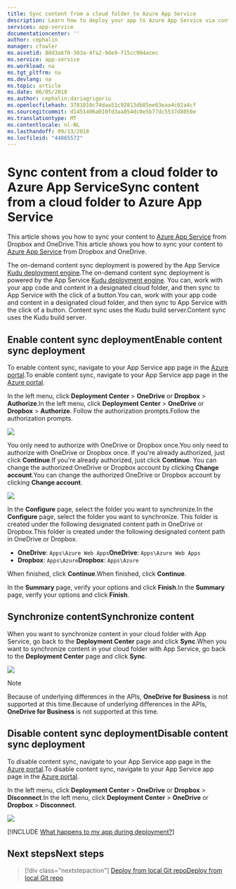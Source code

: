 ```yaml
---
title: Sync content from a cloud folder to Azure App Service
description: Learn how to deploy your app to Azure App Service via content sync from a cloud folder.
services: app-service
documentationcenter: ''
author: cephalin
manager: cfowler
ms.assetid: 88d3a670-303a-4fa2-9de9-715cc904acec
ms.service: app-service
ms.workload: na
ms.tgt_pltfrm: na
ms.devlang: na
ms.topic: article
ms.date: 06/05/2018
ms.author: cephalin;dariagrigoriu
ms.openlocfilehash: 3781010c74daa51c92813db85ee03eaa4c02a4cf
ms.sourcegitcommit: d1451406a010fd3aa854dc8e5b77dc5537d8050e
ms.translationtype: MT
ms.contentlocale: nl-NL
ms.lasthandoff: 09/13/2018
ms.locfileid: "44865572"
---
```

# <a name="sync-content-from-a-cloud-folder-to-azure-app-service"></a><span data-ttu-id="d6eb4-103">Sync content from a cloud folder to Azure App Service</span><span class="sxs-lookup"><span data-stu-id="d6eb4-103">Sync content from a cloud folder to Azure App Service</span></span>
<span data-ttu-id="d6eb4-104">This article shows you how to sync your content to [Azure App Service](http://go.microsoft.com/fwlink/?LinkId=529714) from Dropbox and OneDrive.</span><span class="sxs-lookup"><span data-stu-id="d6eb4-104">This article shows you how to sync your content to [Azure App Service](http://go.microsoft.com/fwlink/?LinkId=529714) from Dropbox and OneDrive.</span></span> 

<span data-ttu-id="d6eb4-105">The on-demand content sync deployment is powered by the App Service [Kudu deployment engine](https://github.com/projectkudu/kudu/wiki).</span><span class="sxs-lookup"><span data-stu-id="d6eb4-105">The on-demand content sync deployment is powered by the App Service [Kudu deployment engine](https://github.com/projectkudu/kudu/wiki).</span></span> <span data-ttu-id="d6eb4-106">You can, work with your app code and content in a designated cloud folder, and then sync to App Service with the click of a button.</span><span class="sxs-lookup"><span data-stu-id="d6eb4-106">You can, work with your app code and content in a designated cloud folder, and then sync to App Service with the click of a button.</span></span> <span data-ttu-id="d6eb4-107">Content sync uses the Kudu build server.</span><span class="sxs-lookup"><span data-stu-id="d6eb4-107">Content sync uses the Kudu build server.</span></span> 

## <a name="enable-content-sync-deployment"></a><span data-ttu-id="d6eb4-108">Enable content sync deployment</span><span class="sxs-lookup"><span data-stu-id="d6eb4-108">Enable content sync deployment</span></span>

<span data-ttu-id="d6eb4-109">To enable content sync, navigate to your App Service app page in the [Azure portal](https://portal.azure.com).</span><span class="sxs-lookup"><span data-stu-id="d6eb4-109">To enable content sync, navigate to your App Service app page in the [Azure portal](https://portal.azure.com).</span></span>

<span data-ttu-id="d6eb4-110">In the left menu, click **Deployment Center** > **OneDrive** or **Dropbox** > **Authorize**.</span><span class="sxs-lookup"><span data-stu-id="d6eb4-110">In the left menu, click **Deployment Center** > **OneDrive** or **Dropbox** > **Authorize**.</span></span> <span data-ttu-id="d6eb4-111">Follow the authorization prompts.</span><span class="sxs-lookup"><span data-stu-id="d6eb4-111">Follow the authorization prompts.</span></span> 

![](media/app-service-deploy-content-sync/choose-source.png)

<span data-ttu-id="d6eb4-112">You only need to authorize with OneDrive or Dropbox once.</span><span class="sxs-lookup"><span data-stu-id="d6eb4-112">You only need to authorize with OneDrive or Dropbox once.</span></span> <span data-ttu-id="d6eb4-113">If you're already authorized, just click **Continue**.</span><span class="sxs-lookup"><span data-stu-id="d6eb4-113">If you're already authorized, just click **Continue**.</span></span> <span data-ttu-id="d6eb4-114">You can change the authorized OneDrive or Dropbox account by clicking **Change account**.</span><span class="sxs-lookup"><span data-stu-id="d6eb4-114">You can change the authorized OneDrive or Dropbox account by clicking **Change account**.</span></span>

![](media/app-service-deploy-content-sync/continue.png)

<span data-ttu-id="d6eb4-115">In the **Configure** page, select the folder you want to synchronize.</span><span class="sxs-lookup"><span data-stu-id="d6eb4-115">In the **Configure** page, select the folder you want to synchronize.</span></span> <span data-ttu-id="d6eb4-116">This folder is created under the following designated content path in OneDrive or Dropbox.</span><span class="sxs-lookup"><span data-stu-id="d6eb4-116">This folder is created under the following designated content path in OneDrive or Dropbox.</span></span> 
   
* <span data-ttu-id="d6eb4-117">**OneDrive**: `Apps\Azure Web Apps`</span><span class="sxs-lookup"><span data-stu-id="d6eb4-117">**OneDrive**: `Apps\Azure Web Apps`</span></span>
* <span data-ttu-id="d6eb4-118">**Dropbox**: `Apps\Azure`</span><span class="sxs-lookup"><span data-stu-id="d6eb4-118">**Dropbox**: `Apps\Azure`</span></span>

<span data-ttu-id="d6eb4-119">When finished, click **Continue**.</span><span class="sxs-lookup"><span data-stu-id="d6eb4-119">When finished, click **Continue**.</span></span>

<span data-ttu-id="d6eb4-120">In the **Summary** page, verify your options and click **Finish**.</span><span class="sxs-lookup"><span data-stu-id="d6eb4-120">In the **Summary** page, verify your options and click **Finish**.</span></span>

## <a name="synchronize-content"></a><span data-ttu-id="d6eb4-121">Synchronize content</span><span class="sxs-lookup"><span data-stu-id="d6eb4-121">Synchronize content</span></span>

<span data-ttu-id="d6eb4-122">When you want to synchronize content in your cloud folder with App Service, go back to the **Deployment Center** page and click **Sync**.</span><span class="sxs-lookup"><span data-stu-id="d6eb4-122">When you want to synchronize content in your cloud folder with App Service, go back to the **Deployment Center** page and click **Sync**.</span></span>

![](media/app-service-deploy-content-sync/synchronize.png)
   
   > [!NOTE]
   > <span data-ttu-id="d6eb4-123">Because of underlying differences in the APIs, **OneDrive for Business** is not supported at this time.</span><span class="sxs-lookup"><span data-stu-id="d6eb4-123">Because of underlying differences in the APIs, **OneDrive for Business** is not supported at this time.</span></span> 
   > 
   > 

## <a name="disable-content-sync-deployment"></a><span data-ttu-id="d6eb4-124">Disable content sync deployment</span><span class="sxs-lookup"><span data-stu-id="d6eb4-124">Disable content sync deployment</span></span>

<span data-ttu-id="d6eb4-125">To disable content sync, navigate to your App Service app page in the [Azure portal](https://portal.azure.com).</span><span class="sxs-lookup"><span data-stu-id="d6eb4-125">To disable content sync, navigate to your App Service app page in the [Azure portal](https://portal.azure.com).</span></span>

<span data-ttu-id="d6eb4-126">In the left menu, click **Deployment Center** > **OneDrive** or **Dropbox** > **Disconnect**.</span><span class="sxs-lookup"><span data-stu-id="d6eb4-126">In the left menu, click **Deployment Center** > **OneDrive** or **Dropbox** > **Disconnect**.</span></span>

![](media/app-service-deploy-content-sync/disable.png)

[!INCLUDE [What happens to my app during deployment?](../../includes/app-service-deploy-atomicity.md)]

## <a name="next-steps"></a><span data-ttu-id="d6eb4-127">Next steps</span><span class="sxs-lookup"><span data-stu-id="d6eb4-127">Next steps</span></span>

> [!div class="nextstepaction"]
> [<span data-ttu-id="d6eb4-128">Deploy from local Git repo</span><span class="sxs-lookup"><span data-stu-id="d6eb4-128">Deploy from local Git repo</span></span>](app-service-deploy-local-git.md)
